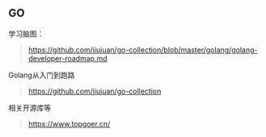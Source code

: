 

##  GO
学习脑图：

> https://github.com/jiujuan/go-collection/blob/master/golang/golang-developer-roadmap.md

Golang从入门到跑路

> https://github.com/jiujuan/go-collection

相关开源库等

> https://www.topgoer.cn/
